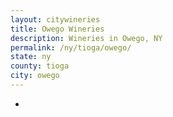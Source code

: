 ```yaml
---
layout: citywineries
title: Owego Wineries
description: Wineries in Owego, NY
permalink: /ny/tioga/owego/
state: ny
county: tioga
city: owego
---
```

-
